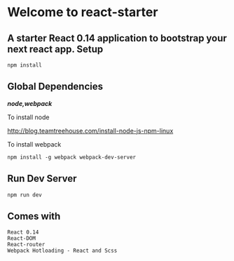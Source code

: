 Welcome to react-starter
=======================

A starter **React 0.14** application to bootstrap your next react app.
Setup
-----
    npm install
    
Global Dependencies
-----
***node,webpack***

To install node

http://blog.teamtreehouse.com/install-node-js-npm-linux

To install  webpack   
    
    npm install -g webpack webpack-dev-server


    
Run Dev Server
-----
    npm run dev

    
Comes with
----------
    React 0.14
    React-DOM
    React-router
    Webpack Hotloading - React and Scss
